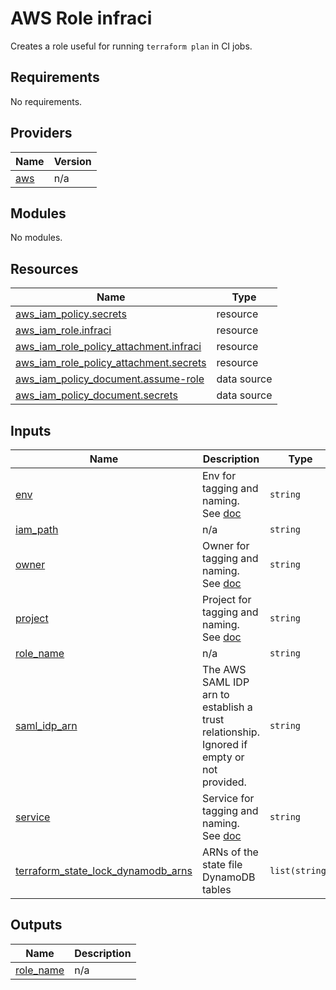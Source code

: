 # AWS Role infraci

Creates a role useful for running `terraform plan` in CI jobs.

<!-- START -->
## Requirements

No requirements.

## Providers

| Name | Version |
|------|---------|
| <a name="provider_aws"></a> [aws](#provider\_aws) | n/a |

## Modules

No modules.

## Resources

| Name | Type |
|------|------|
| [aws_iam_policy.secrets](https://registry.terraform.io/providers/hashicorp/aws/latest/docs/resources/iam_policy) | resource |
| [aws_iam_role.infraci](https://registry.terraform.io/providers/hashicorp/aws/latest/docs/resources/iam_role) | resource |
| [aws_iam_role_policy_attachment.infraci](https://registry.terraform.io/providers/hashicorp/aws/latest/docs/resources/iam_role_policy_attachment) | resource |
| [aws_iam_role_policy_attachment.secrets](https://registry.terraform.io/providers/hashicorp/aws/latest/docs/resources/iam_role_policy_attachment) | resource |
| [aws_iam_policy_document.assume-role](https://registry.terraform.io/providers/hashicorp/aws/latest/docs/data-sources/iam_policy_document) | data source |
| [aws_iam_policy_document.secrets](https://registry.terraform.io/providers/hashicorp/aws/latest/docs/data-sources/iam_policy_document) | data source |

## Inputs

| Name | Description | Type | Default | Required |
|------|-------------|------|---------|:--------:|
| <a name="input_env"></a> [env](#input\_env) | Env for tagging and naming. See [doc](../README.md#consistent-tagging) | `string` | n/a | yes |
| <a name="input_iam_path"></a> [iam\_path](#input\_iam\_path) | n/a | `string` | `"/"` | no |
| <a name="input_owner"></a> [owner](#input\_owner) | Owner for tagging and naming. See [doc](../README.md#consistent-tagging) | `string` | n/a | yes |
| <a name="input_project"></a> [project](#input\_project) | Project for tagging and naming. See [doc](../README.md#consistent-tagging) | `string` | n/a | yes |
| <a name="input_role_name"></a> [role\_name](#input\_role\_name) | n/a | `string` | `"infraci"` | no |
| <a name="input_saml_idp_arn"></a> [saml\_idp\_arn](#input\_saml\_idp\_arn) | The AWS SAML IDP arn to establish a trust relationship. Ignored if empty or not provided. | `string` | `""` | no |
| <a name="input_service"></a> [service](#input\_service) | Service for tagging and naming. See [doc](../README.md#consistent-tagging) | `string` | n/a | yes |
| <a name="input_terraform_state_lock_dynamodb_arns"></a> [terraform\_state\_lock\_dynamodb\_arns](#input\_terraform\_state\_lock\_dynamodb\_arns) | ARNs of the state file DynamoDB tables | `list(string)` | `[]` | no |

## Outputs

| Name | Description |
|------|-------------|
| <a name="output_role_name"></a> [role\_name](#output\_role\_name) | n/a |
<!-- END -->
